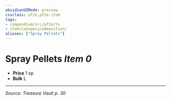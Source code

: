 ```yaml
---
obsidianUIMode: preview
cssclass: pf2e,pf2e-item
tags:
- compendium/src/pf2e/tv
- item/category/ammunition/
aliases: ["Spray Pellets"]
---
```

# Spray Pellets *Item 0*  

- **Price** 1 sp
- **Bulk** L




---
*Source: Treasure Vault p. 30*